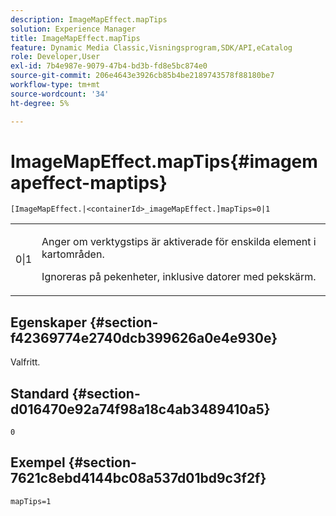```yaml
---
description: ImageMapEffect.mapTips
solution: Experience Manager
title: ImageMapEffect.mapTips
feature: Dynamic Media Classic,Visningsprogram,SDK/API,eCatalog
role: Developer,User
exl-id: 7b4e987e-9079-47b4-bd3b-fd8e5bc874e0
source-git-commit: 206e4643e3926cb85b4be2189743578f88180be7
workflow-type: tm+mt
source-wordcount: '34'
ht-degree: 5%

---
```


# ImageMapEffect.mapTips{#imagemapeffect-maptips}

`[ImageMapEffect.|<containerId>_imageMapEffect.]mapTips=0|1`

<table id="table_3DBC5A70C9264CECA1CB3D1D08CEDF31"> 
 <tbody> 
  <tr> 
   <td colname="col1"> <p><span class="codeph"> 0|1</span> </p> </td> 
   <td colname="col2"> <p> Anger om verktygstips är aktiverade för enskilda element i kartområden. </p> <p> Ignoreras på pekenheter, inklusive datorer med pekskärm. </p> </td> 
  </tr> 
 </tbody> 
</table>

## Egenskaper {#section-f42369774e2740dcb399626a0e4e930e}

Valfritt.

## Standard {#section-d016470e92a74f98a18c4ab3489410a5}

`0`

## Exempel {#section-7621c8ebd4144bc08a537d01bd9c3f2f}

`mapTips=1`
